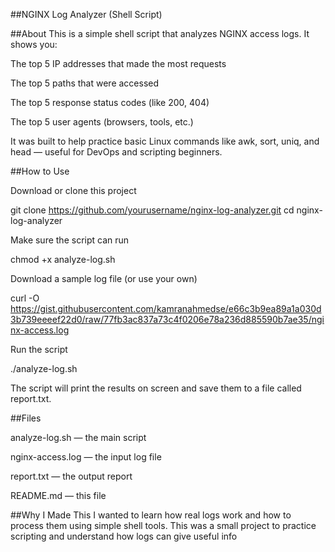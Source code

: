 ##NGINX Log Analyzer (Shell Script)

##About
This is a simple shell script that analyzes NGINX access logs. It shows you:

The top 5 IP addresses that made the most requests

The top 5 paths that were accessed

The top 5 response status codes (like 200, 404)

The top 5 user agents (browsers, tools, etc.)

It was built to help practice basic Linux commands like awk, sort, uniq, and head — useful for DevOps and scripting beginners.

##How to Use

Download or clone this project

git clone https://github.com/yourusername/nginx-log-analyzer.git
cd nginx-log-analyzer

Make sure the script can run

chmod +x analyze-log.sh

Download a sample log file (or use your own)

curl -O https://gist.githubusercontent.com/kamranahmedse/e66c3b9ea89a1a030d3b739eeeef22d0/raw/77fb3ac837a73c4f0206e78a236d885590b7ae35/nginx-access.log

Run the script

./analyze-log.sh

The script will print the results on screen and save them to a file called report.txt.

##Files

analyze-log.sh — the main script

nginx-access.log — the input log file

report.txt — the output report

README.md — this file

##Why I Made This
I wanted to learn how real logs work and how to process them using simple shell tools. This was a small project to practice scripting and understand how logs can give useful info
